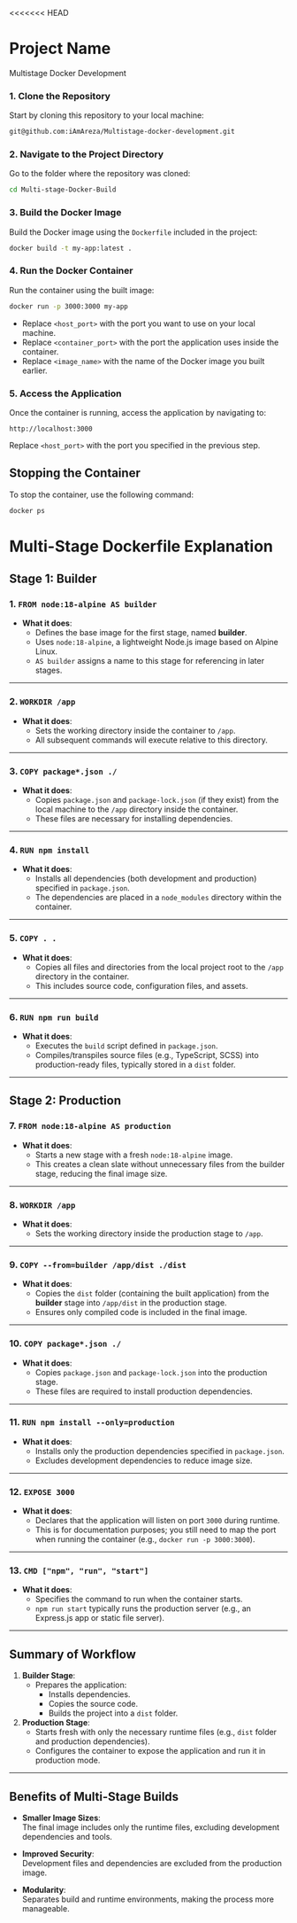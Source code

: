 <<<<<<< HEAD
# Project Name

Multistage Docker Development 


### 1. Clone the Repository

Start by cloning this repository to your local machine:

```bash
git@github.com:iAmAreza/Multistage-docker-development.git
```


### 2. Navigate to the Project Directory

Go to the folder where the repository was cloned:

```bash
cd Multi-stage-Docker-Build
```

### 3. Build the Docker Image

Build the Docker image using the `Dockerfile` included in the project:

```bash
docker build -t my-app:latest .
```


### 4. Run the Docker Container

Run the container using the built image:

```bash
docker run -p 3000:3000 my-app
```

- Replace `<host_port>` with the port you want to use on your local machine.
- Replace `<container_port>` with the port the application uses inside the container.
- Replace `<image_name>` with the name of the Docker image you built earlier.

### 5. Access the Application

Once the container is running, access the application by navigating to:

```
http://localhost:3000
```

Replace `<host_port>` with the port you specified in the previous step.

## Stopping the Container

To stop the container, use the following command:

```bash
docker ps
```


# Multi-Stage Dockerfile Explanation

## **Stage 1: Builder**

### 1. `FROM node:18-alpine AS builder`
- **What it does**:  
  - Defines the base image for the first stage, named **builder**.  
  - Uses `node:18-alpine`, a lightweight Node.js image based on Alpine Linux.  
  - `AS builder` assigns a name to this stage for referencing in later stages.

---

### 2. `WORKDIR /app`
- **What it does**:  
  - Sets the working directory inside the container to `/app`.  
  - All subsequent commands will execute relative to this directory.

---

### 3. `COPY package*.json ./`
- **What it does**:  
  - Copies `package.json` and `package-lock.json` (if they exist) from the local machine to the `/app` directory inside the container.  
  - These files are necessary for installing dependencies.

---

### 4. `RUN npm install`
- **What it does**:  
  - Installs all dependencies (both development and production) specified in `package.json`.  
  - The dependencies are placed in a `node_modules` directory within the container.

---

### 5. `COPY . .`
- **What it does**:  
  - Copies all files and directories from the local project root to the `/app` directory in the container.  
  - This includes source code, configuration files, and assets.

---

### 6. `RUN npm run build`
- **What it does**:  
  - Executes the `build` script defined in `package.json`.  
  - Compiles/transpiles source files (e.g., TypeScript, SCSS) into production-ready files, typically stored in a `dist` folder.

---

## **Stage 2: Production**

### 7. `FROM node:18-alpine AS production`
- **What it does**:  
  - Starts a new stage with a fresh `node:18-alpine` image.  
  - This creates a clean slate without unnecessary files from the builder stage, reducing the final image size.

---

### 8. `WORKDIR /app`
- **What it does**:  
  - Sets the working directory inside the production stage to `/app`.

---

### 9. `COPY --from=builder /app/dist ./dist`
- **What it does**:  
  - Copies the `dist` folder (containing the built application) from the **builder** stage into `/app/dist` in the production stage.  
  - Ensures only compiled code is included in the final image.

---

### 10. `COPY package*.json ./`
- **What it does**:  
  - Copies `package.json` and `package-lock.json` into the production stage.  
  - These files are required to install production dependencies.

---

### 11. `RUN npm install --only=production`
- **What it does**:  
  - Installs only the production dependencies specified in `package.json`.  
  - Excludes development dependencies to reduce image size.

---

### 12. `EXPOSE 3000`
- **What it does**:  
  - Declares that the application will listen on port `3000` during runtime.  
  - This is for documentation purposes; you still need to map the port when running the container (e.g., `docker run -p 3000:3000`).

---

### 13. `CMD ["npm", "run", "start"]`
- **What it does**:  
  - Specifies the command to run when the container starts.  
  - `npm run start` typically runs the production server (e.g., an Express.js app or static file server).

---

## **Summary of Workflow**
1. **Builder Stage**:
   - Prepares the application:
     - Installs dependencies.
     - Copies the source code.
     - Builds the project into a `dist` folder.
2. **Production Stage**:
   - Starts fresh with only the necessary runtime files (e.g., `dist` folder and production dependencies).
   - Configures the container to expose the application and run it in production mode.

---

## **Benefits of Multi-Stage Builds**
- **Smaller Image Sizes**:  
  The final image includes only the runtime files, excluding development dependencies and tools.

- **Improved Security**:  
  Development files and dependencies are excluded from the production image.

- **Modularity**:  
  Separates build and runtime environments, making the process more manageable.





